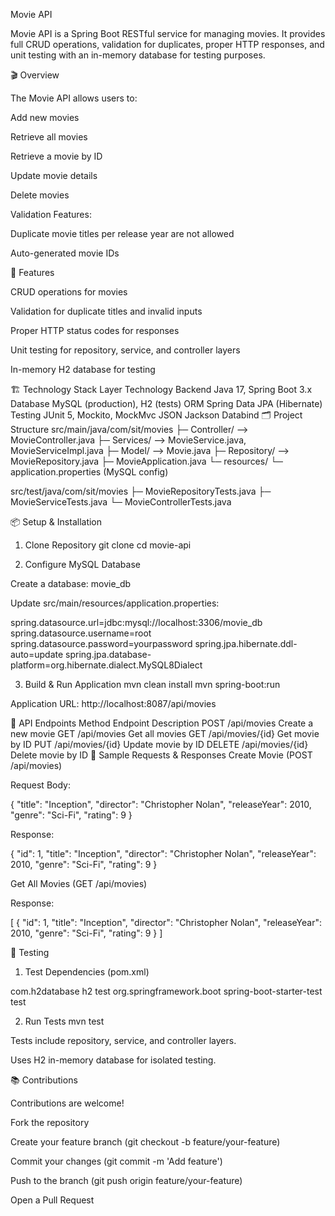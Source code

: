 
Movie API

Movie API is a Spring Boot RESTful service for managing movies. It provides full CRUD operations, validation for duplicates, proper HTTP responses, and unit testing with an in-memory database for testing purposes.

🎬 Overview

The Movie API allows users to:

Add new movies

Retrieve all movies

Retrieve a movie by ID

Update movie details

Delete movies

Validation Features:

Duplicate movie titles per release year are not allowed

Auto-generated movie IDs

🚀 Features

CRUD operations for movies

Validation for duplicate titles and invalid inputs

Proper HTTP status codes for responses

Unit testing for repository, service, and controller layers

In-memory H2 database for testing

🏗️ Technology Stack
Layer	Technology
Backend	Java 17, Spring Boot 3.x
Database	MySQL (production), H2 (tests)
ORM	Spring Data JPA (Hibernate)
Testing	JUnit 5, Mockito, MockMvc
JSON	Jackson Databind
🗂️ Project Structure
src/main/java/com/sit/movies
├─ Controller/      --> MovieController.java
├─ Services/        --> MovieService.java, MovieServiceImpl.java
├─ Model/           --> Movie.java
├─ Repository/      --> MovieRepository.java
├─ MovieApplication.java
└─ resources/
   └─ application.properties (MySQL config)

src/test/java/com/sit/movies
├─ MovieRepositoryTests.java
├─ MovieServiceTests.java
└─ MovieControllerTests.java

📦 Setup & Installation
1. Clone Repository
git clone <your-repo-url>
cd movie-api

2. Configure MySQL Database

Create a database: movie_db

Update src/main/resources/application.properties:

spring.datasource.url=jdbc:mysql://localhost:3306/movie_db
spring.datasource.username=root
spring.datasource.password=yourpassword
spring.jpa.hibernate.ddl-auto=update
spring.jpa.database-platform=org.hibernate.dialect.MySQL8Dialect

3. Build & Run Application
mvn clean install
mvn spring-boot:run


Application URL: http://localhost:8087/api/movies

📡 API Endpoints
Method	Endpoint	Description
POST	/api/movies	Create a new movie
GET	/api/movies	Get all movies
GET	/api/movies/{id}	Get movie by ID
PUT	/api/movies/{id}	Update movie by ID
DELETE	/api/movies/{id}	Delete movie by ID
📝 Sample Requests & Responses
Create Movie (POST /api/movies)

Request Body:

{
  "title": "Inception",
  "director": "Christopher Nolan",
  "releaseYear": 2010,
  "genre": "Sci-Fi",
  "rating": 9
}


Response:

{
  "id": 1,
  "title": "Inception",
  "director": "Christopher Nolan",
  "releaseYear": 2010,
  "genre": "Sci-Fi",
  "rating": 9
}

Get All Movies (GET /api/movies)

Response:

[
  {
    "id": 1,
    "title": "Inception",
    "director": "Christopher Nolan",
    "releaseYear": 2010,
    "genre": "Sci-Fi",
    "rating": 9
  }
]

🧪 Testing
1. Test Dependencies (pom.xml)
<dependency>
    <groupId>com.h2database</groupId>
    <artifactId>h2</artifactId>
    <scope>test</scope>
</dependency>

<dependency>
    <groupId>org.springframework.boot</groupId>
    <artifactId>spring-boot-starter-test</artifactId>
    <scope>test</scope>
</dependency>

2. Run Tests
mvn test


Tests include repository, service, and controller layers.

Uses H2 in-memory database for isolated testing.

📚 Contributions

Contributions are welcome!

Fork the repository

Create your feature branch (git checkout -b feature/your-feature)

Commit your changes (git commit -m 'Add feature')

Push to the branch (git push origin feature/your-feature)

Open a Pull Request
